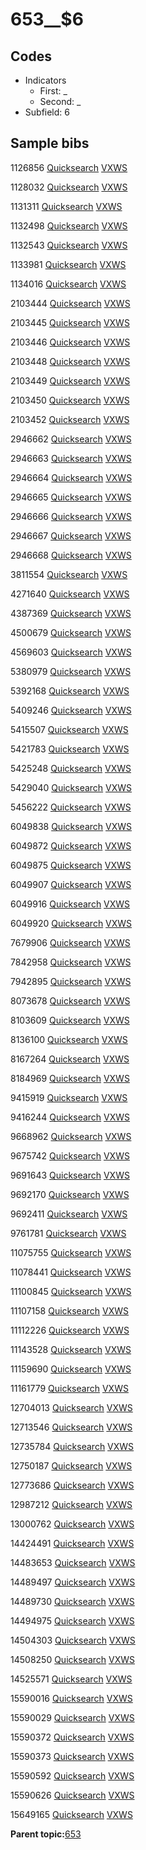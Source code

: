 # 653\_\_$6

## Codes

-   Indicators
    -   First: \_
    -   Second: \_
-   Subfield: 6

## Sample bibs

1126856 [Quicksearch](https://search.library.yale.edu/catalog/1126856) [VXWS](http://prodorbis.library.yale.edu:7014/vxws/GetHoldingsService?bibId=1126856)

1128032 [Quicksearch](https://search.library.yale.edu/catalog/1128032) [VXWS](http://prodorbis.library.yale.edu:7014/vxws/GetHoldingsService?bibId=1128032)

1131311 [Quicksearch](https://search.library.yale.edu/catalog/1131311) [VXWS](http://prodorbis.library.yale.edu:7014/vxws/GetHoldingsService?bibId=1131311)

1132498 [Quicksearch](https://search.library.yale.edu/catalog/1132498) [VXWS](http://prodorbis.library.yale.edu:7014/vxws/GetHoldingsService?bibId=1132498)

1132543 [Quicksearch](https://search.library.yale.edu/catalog/1132543) [VXWS](http://prodorbis.library.yale.edu:7014/vxws/GetHoldingsService?bibId=1132543)

1133981 [Quicksearch](https://search.library.yale.edu/catalog/1133981) [VXWS](http://prodorbis.library.yale.edu:7014/vxws/GetHoldingsService?bibId=1133981)

1134016 [Quicksearch](https://search.library.yale.edu/catalog/1134016) [VXWS](http://prodorbis.library.yale.edu:7014/vxws/GetHoldingsService?bibId=1134016)

2103444 [Quicksearch](https://search.library.yale.edu/catalog/2103444) [VXWS](http://prodorbis.library.yale.edu:7014/vxws/GetHoldingsService?bibId=2103444)

2103445 [Quicksearch](https://search.library.yale.edu/catalog/2103445) [VXWS](http://prodorbis.library.yale.edu:7014/vxws/GetHoldingsService?bibId=2103445)

2103446 [Quicksearch](https://search.library.yale.edu/catalog/2103446) [VXWS](http://prodorbis.library.yale.edu:7014/vxws/GetHoldingsService?bibId=2103446)

2103448 [Quicksearch](https://search.library.yale.edu/catalog/2103448) [VXWS](http://prodorbis.library.yale.edu:7014/vxws/GetHoldingsService?bibId=2103448)

2103449 [Quicksearch](https://search.library.yale.edu/catalog/2103449) [VXWS](http://prodorbis.library.yale.edu:7014/vxws/GetHoldingsService?bibId=2103449)

2103450 [Quicksearch](https://search.library.yale.edu/catalog/2103450) [VXWS](http://prodorbis.library.yale.edu:7014/vxws/GetHoldingsService?bibId=2103450)

2103452 [Quicksearch](https://search.library.yale.edu/catalog/2103452) [VXWS](http://prodorbis.library.yale.edu:7014/vxws/GetHoldingsService?bibId=2103452)

2946662 [Quicksearch](https://search.library.yale.edu/catalog/2946662) [VXWS](http://prodorbis.library.yale.edu:7014/vxws/GetHoldingsService?bibId=2946662)

2946663 [Quicksearch](https://search.library.yale.edu/catalog/2946663) [VXWS](http://prodorbis.library.yale.edu:7014/vxws/GetHoldingsService?bibId=2946663)

2946664 [Quicksearch](https://search.library.yale.edu/catalog/2946664) [VXWS](http://prodorbis.library.yale.edu:7014/vxws/GetHoldingsService?bibId=2946664)

2946665 [Quicksearch](https://search.library.yale.edu/catalog/2946665) [VXWS](http://prodorbis.library.yale.edu:7014/vxws/GetHoldingsService?bibId=2946665)

2946666 [Quicksearch](https://search.library.yale.edu/catalog/2946666) [VXWS](http://prodorbis.library.yale.edu:7014/vxws/GetHoldingsService?bibId=2946666)

2946667 [Quicksearch](https://search.library.yale.edu/catalog/2946667) [VXWS](http://prodorbis.library.yale.edu:7014/vxws/GetHoldingsService?bibId=2946667)

2946668 [Quicksearch](https://search.library.yale.edu/catalog/2946668) [VXWS](http://prodorbis.library.yale.edu:7014/vxws/GetHoldingsService?bibId=2946668)

3811554 [Quicksearch](https://search.library.yale.edu/catalog/3811554) [VXWS](http://prodorbis.library.yale.edu:7014/vxws/GetHoldingsService?bibId=3811554)

4271640 [Quicksearch](https://search.library.yale.edu/catalog/4271640) [VXWS](http://prodorbis.library.yale.edu:7014/vxws/GetHoldingsService?bibId=4271640)

4387369 [Quicksearch](https://search.library.yale.edu/catalog/4387369) [VXWS](http://prodorbis.library.yale.edu:7014/vxws/GetHoldingsService?bibId=4387369)

4500679 [Quicksearch](https://search.library.yale.edu/catalog/4500679) [VXWS](http://prodorbis.library.yale.edu:7014/vxws/GetHoldingsService?bibId=4500679)

4569603 [Quicksearch](https://search.library.yale.edu/catalog/4569603) [VXWS](http://prodorbis.library.yale.edu:7014/vxws/GetHoldingsService?bibId=4569603)

5380979 [Quicksearch](https://search.library.yale.edu/catalog/5380979) [VXWS](http://prodorbis.library.yale.edu:7014/vxws/GetHoldingsService?bibId=5380979)

5392168 [Quicksearch](https://search.library.yale.edu/catalog/5392168) [VXWS](http://prodorbis.library.yale.edu:7014/vxws/GetHoldingsService?bibId=5392168)

5409246 [Quicksearch](https://search.library.yale.edu/catalog/5409246) [VXWS](http://prodorbis.library.yale.edu:7014/vxws/GetHoldingsService?bibId=5409246)

5415507 [Quicksearch](https://search.library.yale.edu/catalog/5415507) [VXWS](http://prodorbis.library.yale.edu:7014/vxws/GetHoldingsService?bibId=5415507)

5421783 [Quicksearch](https://search.library.yale.edu/catalog/5421783) [VXWS](http://prodorbis.library.yale.edu:7014/vxws/GetHoldingsService?bibId=5421783)

5425248 [Quicksearch](https://search.library.yale.edu/catalog/5425248) [VXWS](http://prodorbis.library.yale.edu:7014/vxws/GetHoldingsService?bibId=5425248)

5429040 [Quicksearch](https://search.library.yale.edu/catalog/5429040) [VXWS](http://prodorbis.library.yale.edu:7014/vxws/GetHoldingsService?bibId=5429040)

5456222 [Quicksearch](https://search.library.yale.edu/catalog/5456222) [VXWS](http://prodorbis.library.yale.edu:7014/vxws/GetHoldingsService?bibId=5456222)

6049838 [Quicksearch](https://search.library.yale.edu/catalog/6049838) [VXWS](http://prodorbis.library.yale.edu:7014/vxws/GetHoldingsService?bibId=6049838)

6049872 [Quicksearch](https://search.library.yale.edu/catalog/6049872) [VXWS](http://prodorbis.library.yale.edu:7014/vxws/GetHoldingsService?bibId=6049872)

6049875 [Quicksearch](https://search.library.yale.edu/catalog/6049875) [VXWS](http://prodorbis.library.yale.edu:7014/vxws/GetHoldingsService?bibId=6049875)

6049907 [Quicksearch](https://search.library.yale.edu/catalog/6049907) [VXWS](http://prodorbis.library.yale.edu:7014/vxws/GetHoldingsService?bibId=6049907)

6049916 [Quicksearch](https://search.library.yale.edu/catalog/6049916) [VXWS](http://prodorbis.library.yale.edu:7014/vxws/GetHoldingsService?bibId=6049916)

6049920 [Quicksearch](https://search.library.yale.edu/catalog/6049920) [VXWS](http://prodorbis.library.yale.edu:7014/vxws/GetHoldingsService?bibId=6049920)

7679906 [Quicksearch](https://search.library.yale.edu/catalog/7679906) [VXWS](http://prodorbis.library.yale.edu:7014/vxws/GetHoldingsService?bibId=7679906)

7842958 [Quicksearch](https://search.library.yale.edu/catalog/7842958) [VXWS](http://prodorbis.library.yale.edu:7014/vxws/GetHoldingsService?bibId=7842958)

7942895 [Quicksearch](https://search.library.yale.edu/catalog/7942895) [VXWS](http://prodorbis.library.yale.edu:7014/vxws/GetHoldingsService?bibId=7942895)

8073678 [Quicksearch](https://search.library.yale.edu/catalog/8073678) [VXWS](http://prodorbis.library.yale.edu:7014/vxws/GetHoldingsService?bibId=8073678)

8103609 [Quicksearch](https://search.library.yale.edu/catalog/8103609) [VXWS](http://prodorbis.library.yale.edu:7014/vxws/GetHoldingsService?bibId=8103609)

8136100 [Quicksearch](https://search.library.yale.edu/catalog/8136100) [VXWS](http://prodorbis.library.yale.edu:7014/vxws/GetHoldingsService?bibId=8136100)

8167264 [Quicksearch](https://search.library.yale.edu/catalog/8167264) [VXWS](http://prodorbis.library.yale.edu:7014/vxws/GetHoldingsService?bibId=8167264)

8184969 [Quicksearch](https://search.library.yale.edu/catalog/8184969) [VXWS](http://prodorbis.library.yale.edu:7014/vxws/GetHoldingsService?bibId=8184969)

9415919 [Quicksearch](https://search.library.yale.edu/catalog/9415919) [VXWS](http://prodorbis.library.yale.edu:7014/vxws/GetHoldingsService?bibId=9415919)

9416244 [Quicksearch](https://search.library.yale.edu/catalog/9416244) [VXWS](http://prodorbis.library.yale.edu:7014/vxws/GetHoldingsService?bibId=9416244)

9668962 [Quicksearch](https://search.library.yale.edu/catalog/9668962) [VXWS](http://prodorbis.library.yale.edu:7014/vxws/GetHoldingsService?bibId=9668962)

9675742 [Quicksearch](https://search.library.yale.edu/catalog/9675742) [VXWS](http://prodorbis.library.yale.edu:7014/vxws/GetHoldingsService?bibId=9675742)

9691643 [Quicksearch](https://search.library.yale.edu/catalog/9691643) [VXWS](http://prodorbis.library.yale.edu:7014/vxws/GetHoldingsService?bibId=9691643)

9692170 [Quicksearch](https://search.library.yale.edu/catalog/9692170) [VXWS](http://prodorbis.library.yale.edu:7014/vxws/GetHoldingsService?bibId=9692170)

9692411 [Quicksearch](https://search.library.yale.edu/catalog/9692411) [VXWS](http://prodorbis.library.yale.edu:7014/vxws/GetHoldingsService?bibId=9692411)

9761781 [Quicksearch](https://search.library.yale.edu/catalog/9761781) [VXWS](http://prodorbis.library.yale.edu:7014/vxws/GetHoldingsService?bibId=9761781)

11075755 [Quicksearch](https://search.library.yale.edu/catalog/11075755) [VXWS](http://prodorbis.library.yale.edu:7014/vxws/GetHoldingsService?bibId=11075755)

11078441 [Quicksearch](https://search.library.yale.edu/catalog/11078441) [VXWS](http://prodorbis.library.yale.edu:7014/vxws/GetHoldingsService?bibId=11078441)

11100845 [Quicksearch](https://search.library.yale.edu/catalog/11100845) [VXWS](http://prodorbis.library.yale.edu:7014/vxws/GetHoldingsService?bibId=11100845)

11107158 [Quicksearch](https://search.library.yale.edu/catalog/11107158) [VXWS](http://prodorbis.library.yale.edu:7014/vxws/GetHoldingsService?bibId=11107158)

11112226 [Quicksearch](https://search.library.yale.edu/catalog/11112226) [VXWS](http://prodorbis.library.yale.edu:7014/vxws/GetHoldingsService?bibId=11112226)

11143528 [Quicksearch](https://search.library.yale.edu/catalog/11143528) [VXWS](http://prodorbis.library.yale.edu:7014/vxws/GetHoldingsService?bibId=11143528)

11159690 [Quicksearch](https://search.library.yale.edu/catalog/11159690) [VXWS](http://prodorbis.library.yale.edu:7014/vxws/GetHoldingsService?bibId=11159690)

11161779 [Quicksearch](https://search.library.yale.edu/catalog/11161779) [VXWS](http://prodorbis.library.yale.edu:7014/vxws/GetHoldingsService?bibId=11161779)

12704013 [Quicksearch](https://search.library.yale.edu/catalog/12704013) [VXWS](http://prodorbis.library.yale.edu:7014/vxws/GetHoldingsService?bibId=12704013)

12713546 [Quicksearch](https://search.library.yale.edu/catalog/12713546) [VXWS](http://prodorbis.library.yale.edu:7014/vxws/GetHoldingsService?bibId=12713546)

12735784 [Quicksearch](https://search.library.yale.edu/catalog/12735784) [VXWS](http://prodorbis.library.yale.edu:7014/vxws/GetHoldingsService?bibId=12735784)

12750187 [Quicksearch](https://search.library.yale.edu/catalog/12750187) [VXWS](http://prodorbis.library.yale.edu:7014/vxws/GetHoldingsService?bibId=12750187)

12773686 [Quicksearch](https://search.library.yale.edu/catalog/12773686) [VXWS](http://prodorbis.library.yale.edu:7014/vxws/GetHoldingsService?bibId=12773686)

12987212 [Quicksearch](https://search.library.yale.edu/catalog/12987212) [VXWS](http://prodorbis.library.yale.edu:7014/vxws/GetHoldingsService?bibId=12987212)

13000762 [Quicksearch](https://search.library.yale.edu/catalog/13000762) [VXWS](http://prodorbis.library.yale.edu:7014/vxws/GetHoldingsService?bibId=13000762)

14424491 [Quicksearch](https://search.library.yale.edu/catalog/14424491) [VXWS](http://prodorbis.library.yale.edu:7014/vxws/GetHoldingsService?bibId=14424491)

14483653 [Quicksearch](https://search.library.yale.edu/catalog/14483653) [VXWS](http://prodorbis.library.yale.edu:7014/vxws/GetHoldingsService?bibId=14483653)

14489497 [Quicksearch](https://search.library.yale.edu/catalog/14489497) [VXWS](http://prodorbis.library.yale.edu:7014/vxws/GetHoldingsService?bibId=14489497)

14489730 [Quicksearch](https://search.library.yale.edu/catalog/14489730) [VXWS](http://prodorbis.library.yale.edu:7014/vxws/GetHoldingsService?bibId=14489730)

14494975 [Quicksearch](https://search.library.yale.edu/catalog/14494975) [VXWS](http://prodorbis.library.yale.edu:7014/vxws/GetHoldingsService?bibId=14494975)

14504303 [Quicksearch](https://search.library.yale.edu/catalog/14504303) [VXWS](http://prodorbis.library.yale.edu:7014/vxws/GetHoldingsService?bibId=14504303)

14508250 [Quicksearch](https://search.library.yale.edu/catalog/14508250) [VXWS](http://prodorbis.library.yale.edu:7014/vxws/GetHoldingsService?bibId=14508250)

14525571 [Quicksearch](https://search.library.yale.edu/catalog/14525571) [VXWS](http://prodorbis.library.yale.edu:7014/vxws/GetHoldingsService?bibId=14525571)

15590016 [Quicksearch](https://search.library.yale.edu/catalog/15590016) [VXWS](http://prodorbis.library.yale.edu:7014/vxws/GetHoldingsService?bibId=15590016)

15590029 [Quicksearch](https://search.library.yale.edu/catalog/15590029) [VXWS](http://prodorbis.library.yale.edu:7014/vxws/GetHoldingsService?bibId=15590029)

15590372 [Quicksearch](https://search.library.yale.edu/catalog/15590372) [VXWS](http://prodorbis.library.yale.edu:7014/vxws/GetHoldingsService?bibId=15590372)

15590373 [Quicksearch](https://search.library.yale.edu/catalog/15590373) [VXWS](http://prodorbis.library.yale.edu:7014/vxws/GetHoldingsService?bibId=15590373)

15590592 [Quicksearch](https://search.library.yale.edu/catalog/15590592) [VXWS](http://prodorbis.library.yale.edu:7014/vxws/GetHoldingsService?bibId=15590592)

15590626 [Quicksearch](https://search.library.yale.edu/catalog/15590626) [VXWS](http://prodorbis.library.yale.edu:7014/vxws/GetHoldingsService?bibId=15590626)

15649165 [Quicksearch](https://search.library.yale.edu/catalog/15649165) [VXWS](http://prodorbis.library.yale.edu:7014/vxws/GetHoldingsService?bibId=15649165)

**Parent topic:**[653](../../tags/653/653.md)

